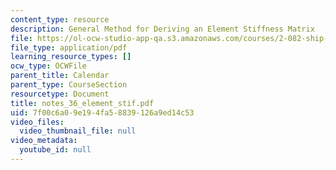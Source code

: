 ```yaml
---
content_type: resource
description: General Method for Deriving an Element Stiffness Matrix
file: https://ol-ocw-studio-app-qa.s3.amazonaws.com/courses/2-082-ship-structural-analysis-design-13-122-spring-2003/7f00c6a09e194fa58839126a9ed14c53_notes_36_element_stif.pdf
file_type: application/pdf
learning_resource_types: []
ocw_type: OCWFile
parent_title: Calendar
parent_type: CourseSection
resourcetype: Document
title: notes_36_element_stif.pdf
uid: 7f00c6a0-9e19-4fa5-8839-126a9ed14c53
video_files:
  video_thumbnail_file: null
video_metadata:
  youtube_id: null
---
```

